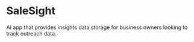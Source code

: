 # SaleSight
AI app that provides insights data storage for business owners looking to track outreach data. 
